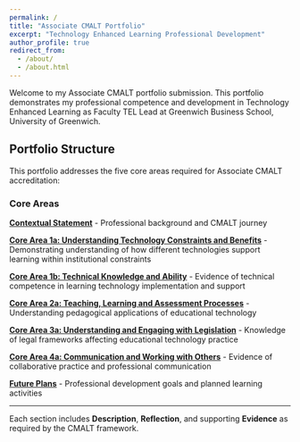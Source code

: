 ```yaml
---
permalink: /
title: "Associate CMALT Portfolio"
excerpt: "Technology Enhanced Learning Professional Development"
author_profile: true
redirect_from: 
  - /about/
  - /about.html
---
```


Welcome to my Associate CMALT portfolio submission. This portfolio demonstrates my professional competence and development in Technology Enhanced Learning as Faculty TEL Lead at Greenwich Business School, University of Greenwich.

## Portfolio Structure

This portfolio addresses the five core areas required for Associate CMALT accreditation:

### Core Areas

**[Contextual Statement](/contextual-statement/)** - Professional background and CMALT journey

**[Core Area 1a: Understanding Technology Constraints and Benefits](/core-area-1a/)** - Demonstrating understanding of how different technologies support learning within institutional constraints

**[Core Area 1b: Technical Knowledge and Ability](/core-area-1b/)** - Evidence of technical competence in learning technology implementation and support

**[Core Area 2a: Teaching, Learning and Assessment Processes](/core-area-2/)** - Understanding pedagogical applications of educational technology

**[Core Area 3a: Understanding and Engaging with Legislation](/core-area-3/)** - Knowledge of legal frameworks affecting educational technology practice

**[Core Area 4a: Communication and Working with Others](/core-area-4/)** - Evidence of collaborative practice and professional communication

**[Future Plans](/future-plans/)** - Professional development goals and planned learning activities

---

Each section includes **Description**, **Reflection**, and supporting **Evidence** as required by the CMALT framework.
